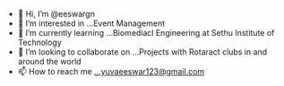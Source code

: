 - 👋 Hi, I’m @eeswargn
- 👀 I’m interested in ...Event Management
- 🌱 I’m currently learning ...Biomediacl Engineering at Sethu Institute of Technology
- 💞️ I’m looking to collaborate on ...Projects with Rotaract clubs in and around the world
- 📫 How to reach me ...yuvaeeswar123@gmail.com

<!---
eeswargn/eeswargn is a ✨ special ✨ repository because its `README.md` (this file) appears on your GitHub profile.
You can click the Preview link to take a look at your changes.
--->
